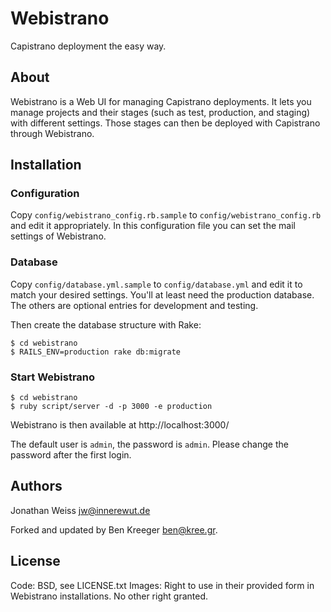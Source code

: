 # Webistrano

Capistrano deployment the easy way.

## About

Webistrano is a Web UI for managing Capistrano deployments. It lets you manage projects and their stages (such as test, production, and staging) with different settings. Those stages can then be deployed with Capistrano through Webistrano.

## Installation

### Configuration

Copy `config/webistrano_config.rb.sample` to `config/webistrano_config.rb` and edit it appropriately. In this configuration file you can set the mail settings of Webistrano.

### Database

Copy `config/database.yml.sample` to `config/database.yml` and edit it to match your desired settings. You'll at least need the production database. The others are optional entries for development and testing.

Then create the database structure with Rake:

```
$ cd webistrano
$ RAILS_ENV=production rake db:migrate
```

### Start Webistrano

```
$ cd webistrano
$ ruby script/server -d -p 3000 -e production
```

Webistrano is then available at http://localhost:3000/

The default user is `admin`, the password is `admin`. Please change the password after the first login.

## Authors

Jonathan Weiss <jw@innerewut.de>

Forked and updated by Ben Kreeger <ben@kree.gr>.

## License

Code: BSD, see LICENSE.txt
Images: Right to use in their provided form in Webistrano installations. No other right granted.
